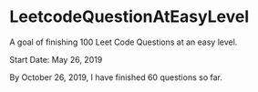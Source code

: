 # LeetcodeQuestionAtEasyLevel
A goal of finishing 100 Leet Code Questions at an easy level.

Start Date: May 26, 2019

By October 26, 2019, I have finished 60 questions so far.


